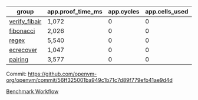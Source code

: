| group | app.proof_time_ms | app.cycles | app.cells_used | leaf.proof_time_ms | leaf.cycles | leaf.cells_used |
| -- | -- | -- | -- | -- | -- | -- |
| [verify_fibair](https://github.com/openvm-org/openvm/blob/benchmark-results/benchmarks-pr/1884/verify_fibair-56ff325001ba949c1b71c7d89f779efb41ae9d4d.md) | 1,072 |  0 |  0 |- | - | - |
| [fibonacci](https://github.com/openvm-org/openvm/blob/benchmark-results/benchmarks-pr/1884/fibonacci-56ff325001ba949c1b71c7d89f779efb41ae9d4d.md) | 2,026 |  0 |  0 |- | - | - |
| [regex](https://github.com/openvm-org/openvm/blob/benchmark-results/benchmarks-pr/1884/regex-56ff325001ba949c1b71c7d89f779efb41ae9d4d.md) | 5,540 |  0 |  0 |- | - | - |
| [ecrecover](https://github.com/openvm-org/openvm/blob/benchmark-results/benchmarks-pr/1884/ecrecover-56ff325001ba949c1b71c7d89f779efb41ae9d4d.md) | 1,047 |  0 |  0 |- | - | - |
| [pairing](https://github.com/openvm-org/openvm/blob/benchmark-results/benchmarks-pr/1884/pairing-56ff325001ba949c1b71c7d89f779efb41ae9d4d.md) | 3,577 |  0 |  0 |- | - | - |


Commit: https://github.com/openvm-org/openvm/commit/56ff325001ba949c1b71c7d89f779efb41ae9d4d

[Benchmark Workflow](https://github.com/openvm-org/openvm/actions/runs/16396014116)
